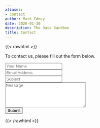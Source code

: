 ```yaml
---
aliases:
- contact
author: Mark Edney
date: 2020-01-30
description: The Data Sandbox
title: Contact
---
```


{{< rawhtml >}}

<div class="content">
    <p class="mb-2">To contact us, please fill out the form below.</p>
    <form name=contact action="https://getform.io/f/4bc32c7d-2c91-4c4d-bacf-a8c1bccf1de9" method=post>
    <div class="mb-4">
         <input type=text placeholder="Your Name" name=name class="w-full p-4 bg-gray-200 border border-gray-200 focus:outline-none focus:bg-white focus:border-gray-500 dark:bg-warmgray-700 dark:border-warmgray-700 dark:focus:bg-warmgray-800" required>
    </div>
    <div class="mb-4">
        <input type=text placeholder="Email Address" name=mail class="w-full p-4 bg-gray-200 border border-gray-200 focus:outline-none focus:bg-white focus:border-gray-500 dark:bg-warmgray-700 dark:border-warmgray-700 dark:focus:bg-warmgray-800" required>
    </div>
    <div class="mb-4">
        <input type=text placeholder="Subject" name=title class="w-full p-4 bg-gray-200 border border-gray-200 focus:outline-none focus:bg-white focus:border-gray-500 dark:bg-warmgray-700 dark:border-warmgray-700 dark:focus:bg-warmgray-800" required>
    </div>
    <div class="mb-4">
        <textarea rows=5 cols=30 placeholder="Message" name=message class="w-full p-4 bg-gray-200 border border-gray-200 focus:outline-none focus:bg-white focus:border-gray-500 dark:bg-warmgray-700 dark:border-warmgray-700 dark:focus:bg-warmgray-800" required></textarea>
    </div>
    <input type=submit value="Submit" class="w-full button duration-100 py-2 bg-gray-800 text-white cursor-pointer transition-colors hover:bg-gray-600">
    </form>
</div>
{{< /rawhtml >}}
